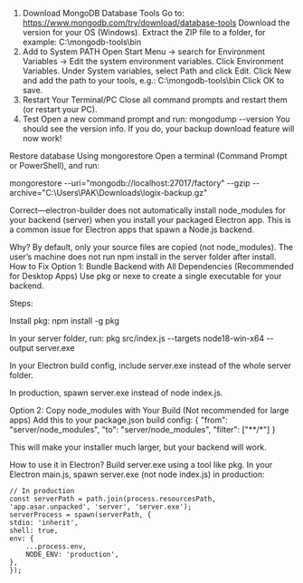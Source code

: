 1. Download MongoDB Database Tools
	Go to: https://www.mongodb.com/try/download/database-tools
	Download the version for your OS (Windows).
	Extract the ZIP file to a folder, for example:
	C:\mongodb-tools\bin
2. Add to System PATH
	Open Start Menu → search for Environment Variables → Edit the system environment variables.
	Click Environment Variables.
	Under System variables, select Path and click Edit.
	Click New and add the path to your tools, e.g.:
	C:\mongodb-tools\bin
	Click OK to save.
3. Restart Your Terminal/PC
	Close all command prompts and restart them (or restart your PC).
4. Test
	Open a new command prompt and run:
		mongodump --version
	You should see the version info.
	If you do, your backup download feature will now work!



Restore database Using mongorestore
Open a terminal (Command Prompt or PowerShell), and run:

mongorestore --uri="mongodb://localhost:27017/factory" --gzip --archive="C:\Users\PAK\Downloads\logix-backup.gz"













Correct—electron-builder does not automatically install node_modules for your backend (server) when you install your packaged Electron app.
This is a common issue for Electron apps that spawn a Node.js backend.

Why?
By default, only your source files are copied (not node_modules).
The user’s machine does not run npm install in the server folder after install.
How to Fix
Option 1: Bundle Backend with All Dependencies (Recommended for Desktop Apps)
Use pkg or nexe to create a single executable for your backend.

Steps:

Install pkg:
	npm install -g pkg

In your server folder, run:
	pkg src/index.js --targets node18-win-x64 --output server.exe

In your Electron build config, include server.exe instead of the whole server folder.

In production, spawn server.exe instead of node index.js.

Option 2: Copy node_modules with Your Build (Not recommended for large apps)
Add this to your package.json build config:
	{
		"from": "server/node_modules",
		"to": "server/node_modules",
		"filter": ["**/*"]
	}

This will make your installer much larger, but your backend will work.


How to use it in Electron?
Build server.exe using a tool like pkg.
In your Electron main.js, spawn server.exe (not node index.js) in production:

	// In production
	const serverPath = path.join(process.resourcesPath, 'app.asar.unpacked', 'server', 'server.exe');
	serverProcess = spawn(serverPath, {
	stdio: 'inherit',
	shell: true,
	env: {
		...process.env,
		NODE_ENV: 'production',
	},
	});
